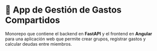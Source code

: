# 💸 App de Gestión de Gastos Compartidos

Monorepo que contiene el backend en **FastAPI** y el frontend en **Angular** para una aplicación web que permite crear grupos, registrar gastos y calcular deudas entre miembros.
